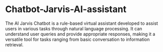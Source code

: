 # Chatbot-Jarvis-AI-assistant

The AI Jarvis Chatbot is a rule-based virtual assistant developed to assist users in various tasks through natural language processing. It can understand user queries and provide appropriate responses, making it a versatile tool for tasks ranging from basic conversation to information retrieval. 
